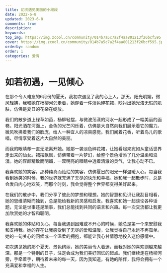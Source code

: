 ```yaml
---
title: 初次遇见美丽的小段段
date: 2022-6-8
updated: 2023-6-8
comments: true
description: 
keywords: 
top_img: https://img.zcool.cn/community/014b7a5c7a2f4aa801213f26bcf595.jpg@3000w_1l_2o_100sh.jpg
cover: https://img.zcool.cn/community/014b7a5c7a2f4aa801213f26bcf595.jpg@3000w_1l_2o_100sh.jpg
orderby: random
order: 1
categories: 爱情
---
```


# 如若初遇，一见倾心
在那个令人难忘的6月份的夏天，我初次遇见了我的心上人。那天，阳光明媚，微风轻拂，我和她在杨柳河旁走着，她穿着一件淡色碎花裙，映衬出她光洁无瑕的肌肤，仿佛是夏日的花朵在绽放。

我们的散步道上绿草如茵，杨柳轻摆，与微波荡漾的河水一起形成了一幅美丽的画卷。阳光洒在河面上，金色的光芒闪烁着，仿佛是大自然向我们展示着它的魔力。微风吹拂着我们的脸庞，给人一种宜人的凉爽感觉。我们闻着花香，听着鸟儿的歌唱，尽情享受着这片大自然的美丽。

而我的眼睛却一直无法离开她。她那一袭淡色碎花裙，让她看起来宛如从童话世界走出来的仙女。裙摆飘飘，仿佛带着一片梦幻，给整个景色增添了几分温柔和浪漫。她的容颜精致而明媚，一双明亮的眼睛中透着清澈的灵气，让我心动不已。

我喜欢她的笑容，那种纯真而灿烂的笑容，仿佛夏日的阳光一样温暖人心。每当我看到她笑的时候，我的世界就充满了无尽的快乐和幸福。她和我一起散步时，总是会发自内心地欢笑，而那个时刻，我会觉得整个世界都变得美好起来。

在我们的散步中，我们分享了彼此的梦想和理想。她的智慧和见识让我刮目相看，她的思维清晰而独到，总是能给我新的灵感和启发。我喜欢和她一起谈论各种话题，无论是世事还是琐事，我们总能找到共同的语言和兴趣。每一次交流都让我更加欣赏她的才智和聪明。

我喜欢她的体贴和关心，每当我遇到困难或不开心的时候，她总是第一个来安慰我和支持我。她的存在让我感受到了无尽的爱和温暖，让我觉得自己永远不再孤单。她的一句关心的问候或一个温柔的拥抱，都能让我心甘情愿地投入这份感情中。

初次遇见她的那个夏天，景色绚丽，她的美丽令人着迷，而我对她的喜欢则越来越深。那是一个特别的日子，注定会成为我们美好回忆的起点。我们继续走在杨柳河旁，手牵着手，期待着未来的每一天，因为我知道，有她的陪伴，我将会拥有一个充满爱和幸福的人生。




